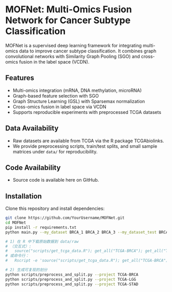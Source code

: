 # MOFNet: Multi-Omics Fusion Network for Cancer Subtype Classification

MOFNet is a supervised deep learning framework for integrating multi-omics data to improve cancer subtype classification. 
It combines graph convolutional networks with Similarity Graph Pooling (SGO) and cross-omics fusion in the label space (VCDN).

## Features
- Multi-omics integration (mRNA, DNA methylation, microRNA)
- Graph-based feature selection with SGO
- Graph Structure Learning (GSL) with Sparsemax normalization
- Cross-omics fusion in label space via VCDN
- Supports reproducible experiments with preprocessed TCGA datasets

## Data Availability
- Raw datasets are available from TCGA via the R package TCGAbiolinks.
- We provide preprocessing scripts, train/test splits, and small sample matrices
  under `data/` for reproducibility.

## Code Availability
- Source code is available here on GitHub.

## Installation
Clone this repository and install dependencies:

```bash
git clone https://github.com/YourUsername/MOFNet.git
cd MOFNet
pip install -r requirements.txt
python main.py --my_dataset BRCA_1 BRCA_2 BRCA_3 --my_dataset_test BRCA_test_1 BRCA_test_2 BRCA_test_3

# 1) 在 R 中下载原始数据到 data/raw
# （交互式）:
#   source("scripts/get_tcga_data.R"); get_all("TCGA-BRCA"); get_all("TCGA-LGG"); get_all("TCGA-STAD")
# 或命令行：
#   Rscript -e 'source("scripts/get_tcga_data.R"); get_all("TCGA-BRCA")'

# 2) 生成可复现的划分
python scripts/preprocess_and_split.py --project TCGA-BRCA
python scripts/preprocess_and_split.py --project TCGA-LGG
python scripts/preprocess_and_split.py --project TCGA-STAD
